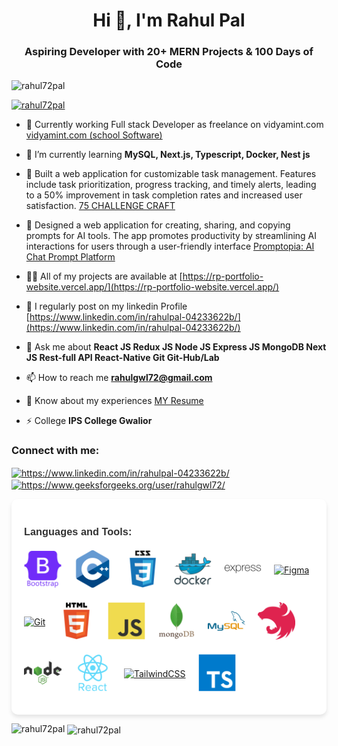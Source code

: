 <h1 align="center">Hi 👋, I'm Rahul Pal</h1>
<h3 align="center">Aspiring Developer with 20+ MERN Projects & 100 Days of Code</h3>

<p align="left"> <img src="https://komarev.com/ghpvc/?username=rahul72pal&label=Profile%20views&color=0e75b6&style=flat" alt="rahul72pal" /> </p>

<p align="left"> <a href="https://github.com/ryo-ma/github-profile-trophy"><img src="https://github-profile-trophy.vercel.app/?username=rahul72pal" alt="rahul72pal" /></a> </p>

- 🔭 Currently working Full stack Developer as freelance on vidyamint.com [vidyamint.com (school Software)](https://vidyamint.com)

- 🌱 I’m currently learning **MySQL, Next.js, Typescript, Docker, Nest js**

- 👯 Built a web application for customizable task management. Features include task prioritization, progress tracking, and timely alerts, leading to a 50% improvement in task completion rates and increased user satisfaction. [75 CHALLENGE CRAFT](https://todo-frontend-chi-jade.vercel.app/)

- 🤝 Designed a web application for creating, sharing, and copying prompts for AI tools. The app promotes productivity by streamlining AI interactions for users through a user-friendly interface [Promptopia: AI Chat Prompt Platform](https://react-tailwind-starter-pack.vercel.app)

- 👨‍💻 All of my projects are available at [https://rp-portfolio-website.vercel.app/](https://rp-portfolio-website.vercel.app/)

- 📝 I regularly post on my linkedin Profile [https://www.linkedin.com/in/rahulpal-04233622b/](https://www.linkedin.com/in/rahulpal-04233622b/)

- 💬 Ask me about **React JS Redux JS Node JS Express JS MongoDB Next JS Rest-full API React-Native Git Git-Hub/Lab**

- 📫 How to reach me **rahulgwl72@gmail.com**

- 📄 Know about my experiences [MY Resume](https://drive.google.com/file/d/15XR93AEtolf3b8VBvIV62Yb2MDOiwIDL/view)

- ⚡ College **IPS College Gwalior**

<h3 align="left">Connect with me:</h3>
<p align="left">
<a href="https://linkedin.com/in/https://www.linkedin.com/in/rahulpal-04233622b/" target="blank"><img align="center" src="https://raw.githubusercontent.com/rahuldkjain/github-profile-readme-generator/master/src/images/icons/Social/linked-in-alt.svg" alt="https://www.linkedin.com/in/rahulpal-04233622b/" height="30" width="40" /></a>
<a href="https://auth.geeksforgeeks.org/user/https://www.geeksforgeeks.org/user/rahulgwl72/" target="blank"><img align="center" src="https://raw.githubusercontent.com/rahuldkjain/github-profile-readme-generator/master/src/images/icons/Social/geeks-for-geeks.svg" alt="https://www.geeksforgeeks.org/user/rahulgwl72/" height="30" width="40" /></a>
</p>

<div style="background-color: white; padding: 20px; border-radius: 10px; box-shadow: 0 4px 6px rgba(0, 0, 0, 0.1);">
  <h3 align="left" style="margin-bottom: 20px; font-family: Arial, sans-serif; color: #333;">Languages and Tools:</h3>
  <p align="left" style="display: flex; flex-wrap: wrap; gap: 20px; justify-content: start; align-items: center;">
    <a href="https://getbootstrap.com" target="_blank" rel="noreferrer">
      <img src="https://raw.githubusercontent.com/devicons/devicon/master/icons/bootstrap/bootstrap-plain-wordmark.svg" alt="Bootstrap" style="width: 60px; height: 60px;">
    </a>
    <a href="https://www.w3schools.com/cpp/" target="_blank" rel="noreferrer">
      <img src="https://raw.githubusercontent.com/devicons/devicon/master/icons/cplusplus/cplusplus-original.svg" alt="C++" style="width: 60px; height: 60px;">
    </a>
    <a href="https://www.w3schools.com/css/" target="_blank" rel="noreferrer">
      <img src="https://raw.githubusercontent.com/devicons/devicon/master/icons/css3/css3-original-wordmark.svg" alt="CSS3" style="width: 60px; height: 60px;">
    </a>
    <a href="https://www.docker.com/" target="_blank" rel="noreferrer">
      <img src="https://raw.githubusercontent.com/devicons/devicon/master/icons/docker/docker-original-wordmark.svg" alt="Docker" style="width: 60px; height: 60px;">
    </a>
    <a href="https://expressjs.com" target="_blank" rel="noreferrer">
      <img src="https://raw.githubusercontent.com/devicons/devicon/master/icons/express/express-original-wordmark.svg" alt="ExpressJS" style="width: 60px; height: 60px;">
    </a>
    <a href="https://www.figma.com/" target="_blank" rel="noreferrer">
      <img src="https://www.vectorlogo.zone/logos/figma/figma-icon.svg" alt="Figma" style="width: 60px; height: 60px;">
    </a>
    <a href="https://git-scm.com/" target="_blank" rel="noreferrer">
      <img src="https://www.vectorlogo.zone/logos/git-scm/git-scm-icon.svg" alt="Git" style="width: 60px; height: 60px;">
    </a>
    <a href="https://www.w3.org/html/" target="_blank" rel="noreferrer">
      <img src="https://raw.githubusercontent.com/devicons/devicon/master/icons/html5/html5-original-wordmark.svg" alt="HTML5" style="width: 60px; height: 60px;">
    </a>
    <a href="https://developer.mozilla.org/en-US/docs/Web/JavaScript" target="_blank" rel="noreferrer">
      <img src="https://raw.githubusercontent.com/devicons/devicon/master/icons/javascript/javascript-original.svg" alt="JavaScript" style="width: 60px; height: 60px;">
    </a>
    <a href="https://www.mongodb.com/" target="_blank" rel="noreferrer">
      <img src="https://raw.githubusercontent.com/devicons/devicon/master/icons/mongodb/mongodb-original-wordmark.svg" alt="MongoDB" style="width: 60px; height: 60px;">
    </a>
    <a href="https://www.mysql.com/" target="_blank" rel="noreferrer">
      <img src="https://raw.githubusercontent.com/devicons/devicon/master/icons/mysql/mysql-original-wordmark.svg" alt="MySQL" style="width: 60px; height: 60px;">
    </a>
    <a href="https://nestjs.com/" target="_blank" rel="noreferrer">
      <img src="https://raw.githubusercontent.com/devicons/devicon/master/icons/nestjs/nestjs-plain.svg" alt="NestJS" style="width: 60px; height: 60px;">
    </a>
    <a href="https://nodejs.org" target="_blank" rel="noreferrer">
      <img src="https://raw.githubusercontent.com/devicons/devicon/master/icons/nodejs/nodejs-original-wordmark.svg" alt="Node.js" style="width: 60px; height: 60px;">
    </a>
    <a href="https://reactjs.org/" target="_blank" rel="noreferrer">
      <img src="https://raw.githubusercontent.com/devicons/devicon/master/icons/react/react-original-wordmark.svg" alt="ReactJS" style="width: 60px; height: 60px;">
    </a>
    <a href="https://tailwindcss.com/" target="_blank" rel="noreferrer">
      <img src="https://www.vectorlogo.zone/logos/tailwindcss/tailwindcss-icon.svg" alt="TailwindCSS" style="width: 60px; height: 60px;">
    </a>
    <a href="https://www.typescriptlang.org/" target="_blank" rel="noreferrer">
      <img src="https://raw.githubusercontent.com/devicons/devicon/master/icons/typescript/typescript-original.svg" alt="TypeScript" style="width: 60px; height: 60px;">
    </a>
  </p>
</div>


<p><img align="left" src="https://github-readme-stats.vercel.app/api/top-langs?username=rahul72pal&show_icons=true&locale=en&layout=compact" alt="rahul72pal" /></p>

<p>&nbsp;<img align="center" src="https://github-readme-stats.vercel.app/api?username=rahul72pal&show_icons=true&locale=en" alt="rahul72pal" /></p>
